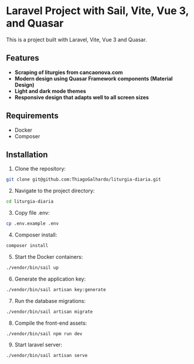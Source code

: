 # Laravel Project with Sail, Vite, Vue 3, and Quasar

This is a project built with Laravel, Vite, Vue 3 and Quasar.

## Features

-   **Scraping of liturgies from cancaonova.com**
-   **Modern design using Quasar Framework components (Material Design)**
-   **Light and dark mode themes**
-   **Responsive design that adapts well to all screen sizes**

## Requirements

-   Docker
-   Composer

## Installation

1. Clone the repository:

```bash
git clone git@github.com:ThiagoGalhardo/liturgia-diaria.git
```

2. Navigate to the project directory:

```bash
cd liturgia-diaria
```

3. Copy file .env:

```bash
cp .env.example .env
```

4. Composer install:

```bash
composer install
```

5. Start the Docker containers:

```bash
./vendor/bin/sail up
```

6. Generate the application key:

```bash
./vendor/bin/sail artisan key:generate
```

7. Run the database migrations:

```bash
./vendor/bin/sail artisan migrate
```

8. Compile the front-end assets:

```bash
./vendor/bin/sail npm run dev
```

9. Start laravel server:

```bash
./vendor/bin/sail artisan serve
```
